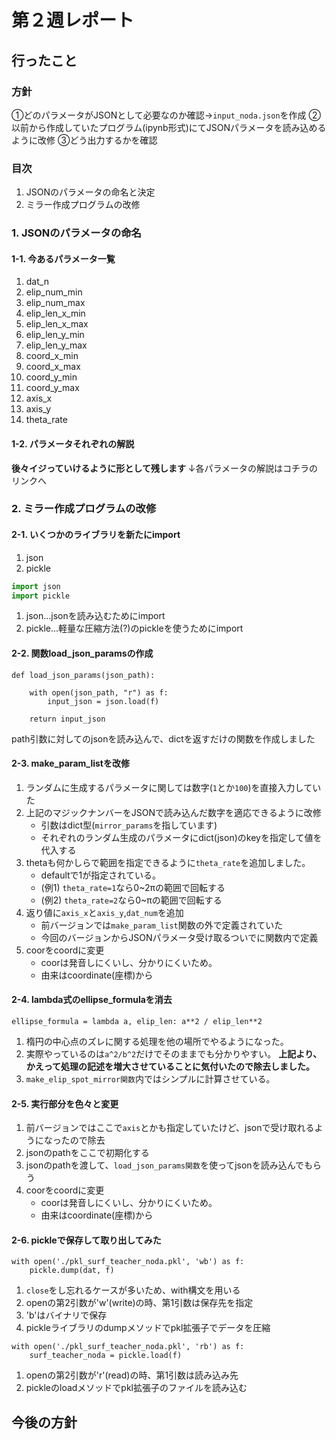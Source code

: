 # 第２週レポート

## 行ったこと
### 方針
①どのパラメータがJSONとして必要なのか確認→`input_noda.json`を作成
②以前から作成していたプログラム(ipynb形式)にてJSONパラメータを読み込めるように改修
③どう出力するかを確認

### 目次
1. JSONのパラメータの命名と決定
2. ミラー作成プログラムの改修

### 1. JSONのパラメータの命名

#### 1-1. 今あるパラメータ一覧
1. dat_n
2. elip_num_min
3. elip_num_max
4. elip_len_x_min
5. elip_len_x_max
6. elip_len_y_min
7. elip_len_y_max
8. coord_x_min
9. coord_x_max
10. coord_y_min
11. coord_y_max
12. axis_x
13. axis_y
14. theta_rate

#### 1-2. パラメータそれぞれの解説
**後々イジっていけるように形として残します**
↓各パラメータの解説はコチラのリンクへ

### 2. ミラー作成プログラムの改修

#### 2-1. いくつかのライブラリを新たにimport
1. json
2. pickle

```python:import.py
import json
import pickle
```

1. json...jsonを読み込むためにimport
2. pickle...軽量な圧縮方法(?)のpickleを使うためにimport

#### 2-2. 関数load_json_paramsの作成
```python: json.py
def load_json_params(json_path):
    
    with open(json_path, "r") as f:
        input_json = json.load(f)
    
    return input_json
```

path引数に対してのjsonを読み込んで、dictを返すだけの関数を作成しました

#### 2-3. make_param_listを改修
1. ランダムに生成するパラメータに関しては数字(`1`とか`100`)を直接入力していた
2. 上記のマジックナンバーをJSONで読み込んだ数字を適応できるように改修
    - 引数はdict型(`mirror_params`を指しています)
    - それぞれのランダム生成のパラメータにdict(json)のkeyを指定して値を代入する
3. thetaも何かしらで範囲を指定できるように`theta_rate`を追加しました。
    - defaultで1が指定されている。
    - (例1) `theta_rate=1`なら0~2πの範囲で回転する
    - (例2) `theta_rate=2`なら0~πの範囲で回転する
4. 返り値に`axis_x`と`axis_y`,`dat_num`を追加
    - 前バージョンでは`make_param_list`関数の外で定義されていた
    - 今回のバージョンからJSONパラメータ受け取るついでに関数内で定義
5. coorをcoordに変更
    - coorは発音しにくいし、分かりにくいため。
    - 由来はcoordinate(座標)から

#### 2-4. lambda式のellipse_formulaを消去

```python: lambda.py
ellipse_formula = lambda a, elip_len: a**2 / elip_len**2
```

1. 楕円の中心点のズレに関する処理を他の場所でやるようになった。
2. 実際やっているのは`a^2/b^2`だけでそのままでも分かりやすい。
**上記より、かえって処理の記述を増大させていることに気付いたので除去しました。**
3. `make_elip_spot_mirror関数`内ではシンプルに計算させている。

#### 2-5. 実行部分を色々と変更
1. 前バージョンではここで`axis`とかも指定していたけど、jsonで受け取れるようになったので除去
2. jsonのpathをここで初期化する
3. jsonのpathを渡して、`load_json_params関数`を使ってjsonを読み込んでもらう
4. coorをcoordに変更
    - coorは発音しにくいし、分かりにくいため。
    - 由来はcoordinate(座標)から

#### 2-6. pickleで保存して取り出してみた

```python: dump.py
with open('./pkl_surf_teacher_noda.pkl', 'wb') as f:
    pickle.dump(dat, f)
```

1. `close`をし忘れるケースが多いため、with構文を用いる
2. openの第2引数が'w'(write)の時、第1引数は保存先を指定
3. 'b'はバイナリで保存
4. pickleライブラリのdumpメソッドでpkl拡張子でデータを圧縮

```python: load.py
with open('./pkl_surf_teacher_noda.pkl', 'rb') as f:
    surf_teacher_noda = pickle.load(f)
```

1. openの第2引数が'r'(read)の時、第1引数は読み込み先
2. pickleのloadメソッドでpkl拡張子のファイルを読み込む

## 今後の方針
